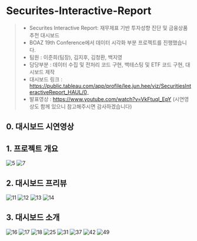 # Securites-Interactive-Report
> - Securites Interactive Report: 재무제표 기반 투자성향 진단 및 금융상품 추천 대시보드 <br>
> - BOAZ 19th Conference에서 데이터 시각화 부분 프로젝트를 진행했습니다.
> - 팀원 : 이준희(팀장), 김지후, 김청환, 백지영<br>
> - 담당부분 : 데이터 수집 및 전처리 코드 구현, 백테스팅 및 ETF 코드 구현, 대시보드 제작 <br>
> - 대시보드 링크 : https://public.tableau.com/app/profile/lee.jun.hee/viz/SecuritiesInteractiveReport_HAUL/0_
> - 발표영상 : https://www.youtube.com/watch?v=VkFtuqI_EpY (시연영상도 함께 있으니 참고해주시면 감사하겠습니다)
## 0. 대시보드 시연영상

## 1. 프로젝트 개요
![5](https://github.com/Ijhee/Securites-Interactive-Report/assets/96717686/57a140d2-dca7-41ec-bf8d-7875ce5b6a51)
![7](https://github.com/Ijhee/Securites-Interactive-Report/assets/96717686/91aa5b22-92dc-4b27-aa76-7e3249ea6239)
## 2. 대시보드 프리뷰
![11](https://github.com/Ijhee/Securites-Interactive-Report/assets/96717686/64170dcd-6470-4d97-8562-65e3a3252081)
![12](https://github.com/Ijhee/Securites-Interactive-Report/assets/96717686/a067557c-dcf9-4611-8653-5fe527868695)
![13](https://github.com/Ijhee/Securites-Interactive-Report/assets/96717686/cff85fbf-757b-47da-8c13-a909596ce0ff)
![14](https://github.com/Ijhee/Securites-Interactive-Report/assets/96717686/3a2d46f3-2277-418b-b6a9-2312de9dd390)
## 3. 대시보드 소개
![16](https://github.com/Ijhee/Securites-Interactive-Report/assets/96717686/63d04293-7e3a-4374-897d-6f2fe19751bb)
![17](https://github.com/Ijhee/Securites-Interactive-Report/assets/96717686/c155d00f-634b-44f3-b77c-3babd1ba5f7f)
![18](https://github.com/Ijhee/Securites-Interactive-Report/assets/96717686/9277e834-66cf-42b3-89ed-f97009d28a16)
![25](https://github.com/Ijhee/Securites-Interactive-Report/assets/96717686/c0546e06-73ad-41dd-9041-bd42ac7043c9)
![31](https://github.com/Ijhee/Securites-Interactive-Report/assets/96717686/b3473dfe-a5e1-4eb0-9962-75c0adb55a32)
![37](https://github.com/Ijhee/Securites-Interactive-Report/assets/96717686/9afc2dba-6cee-43f1-a772-e89815ca1a85)
![42](https://github.com/Ijhee/Securites-Interactive-Report/assets/96717686/d058908a-d5c1-45c6-ae38-0a5ce39f22a5)
![49](https://github.com/Ijhee/Securites-Interactive-Report/assets/96717686/eb089759-e694-4ea5-85a2-b36b7661ff18)
